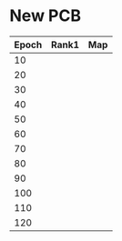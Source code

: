 # New PCB

|Epoch|Rank1|Map|
|---|---|---|
|10|||
|20|||
|30|||
|40|||
|50|||
|60|
|70|
|80|
|90|
|100|
|110|
|120|

